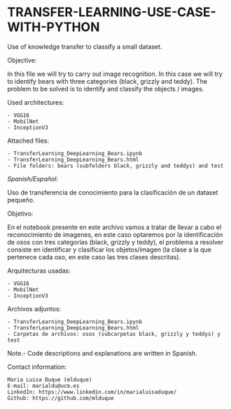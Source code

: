 # TRANSFER-LEARNING-USE-CASE-WITH-PYTHON

Use of knowledge transfer to classify a small dataset.

Objective:

In this file we will try to carry out image recognition.
In this case we will try to identify bears with three categories (black, grizzly and teddy).
The problem to be solved is to identify and classify the objects / images.

Used architectures:

	- VGG16
	- MobilNet
	- InceptionV3

Attached files:

	- TransferLearning_DeepLearning_Bears.ipynb
	- TransferLearning_DeepLearning_Bears.html
	- File folders: bears (subfolders black, grizzly and teddys) and test



*Spanish/Español:*

Uso de transferencia de conocimiento para la clasificación de un dataset pequeño.

Objetivo:

En el notebook presente en este archivo vamos a tratar de llevar a cabo el reconocimiento de imagenes, 
en este caso optaremos por la identificación de osos con tres categorías (black, grizzly y teddy), 
el problema a resolver consiste en identificar y clasificar los objetos/imagen (la clase a la que 
pertenece cada oso, en este caso las tres clases descritas).

Arquitecturas usadas:

	- VGG16
	- MobilNet
	- InceptionV3

Archivos adjuntos:

	- TransferLearning_DeepLearning_Bears.ipynb
	- TransferLearning_DeepLearning_Bears.html
	- Carpetas de archivos: osos (subcarpetas black, grizzly y teddys) y test



Note.- Code descriptions and explanations are written in Spanish.

Contact information:

    Maria Luisa Duque (mlduque)
    E-mail: marialdu@ucm.es
    LinkedIn: https://www.linkedin.com/in/marialuisaduque/
    Github: https://github.com/mlduque
